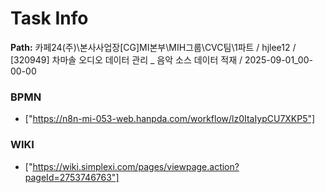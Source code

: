 # Task Info

**Path:** 카페24(주)\본사사업장\[CG]MI본부\MIH그룹\CVC팀\1파트 / hjlee12 / [320949] 차마솔 오디오 데이터 관리 _ 음악 소스 데이터 적재 / 2025-09-01_00-00-00

### BPMN
- ["https://n8n-mi-053-web.hanpda.com/workflow/lz0ItaIypCU7XKP5"]

### WIKI
- ["https://wiki.simplexi.com/pages/viewpage.action?pageId=2753746763"]

